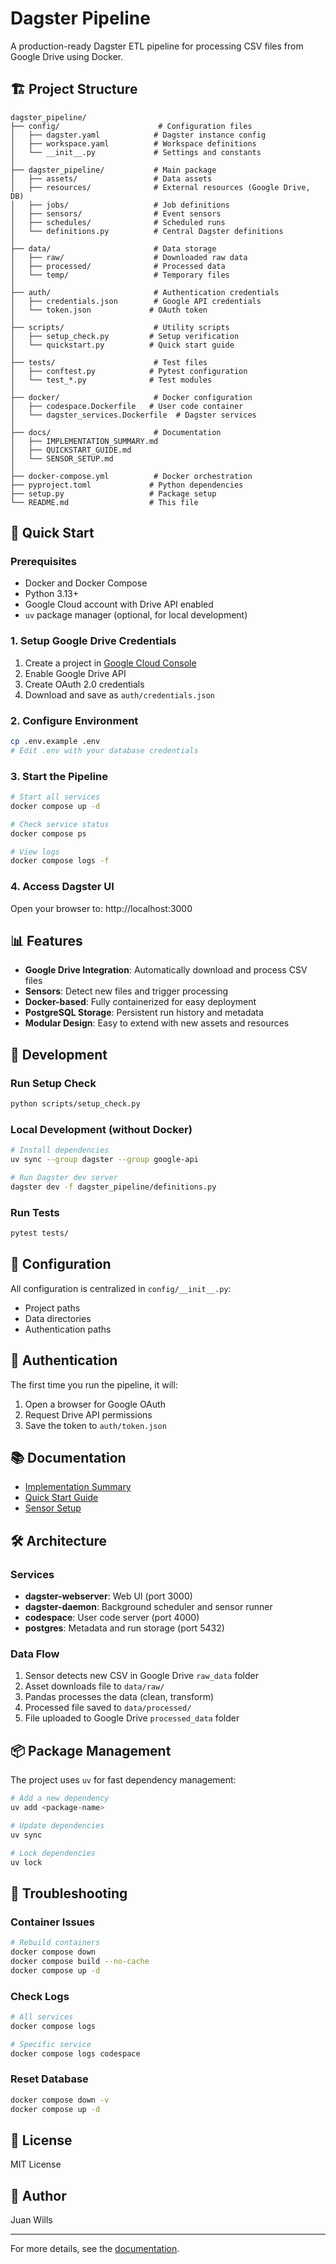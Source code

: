 # Dagster Pipeline

A production-ready Dagster ETL pipeline for processing CSV files from Google Drive using Docker.

## 🏗️ Project Structure

```
dagster_pipeline/
├── config/                      # Configuration files
│   ├── dagster.yaml            # Dagster instance config
│   ├── workspace.yaml          # Workspace definitions
│   └── __init__.py             # Settings and constants
│
├── dagster_pipeline/           # Main package
│   ├── assets/                 # Data assets
│   ├── resources/              # External resources (Google Drive, DB)
│   ├── jobs/                   # Job definitions
│   ├── sensors/                # Event sensors
│   ├── schedules/              # Scheduled runs
│   └── definitions.py          # Central Dagster definitions
│
├── data/                       # Data storage
│   ├── raw/                    # Downloaded raw data
│   ├── processed/              # Processed data
│   └── temp/                   # Temporary files
│
├── auth/                       # Authentication credentials
│   ├── credentials.json        # Google API credentials
│   └── token.json             # OAuth token
│
├── scripts/                    # Utility scripts
│   ├── setup_check.py         # Setup verification
│   └── quickstart.py          # Quick start guide
│
├── tests/                      # Test files
│   ├── conftest.py            # Pytest configuration
│   └── test_*.py              # Test modules
│
├── docker/                     # Docker configuration
│   ├── codespace.Dockerfile   # User code container
│   └── dagster_services.Dockerfile  # Dagster services
│
├── docs/                       # Documentation
│   ├── IMPLEMENTATION_SUMMARY.md
│   ├── QUICKSTART_GUIDE.md
│   └── SENSOR_SETUP.md
│
├── docker-compose.yml          # Docker orchestration
├── pyproject.toml             # Python dependencies
├── setup.py                   # Package setup
└── README.md                  # This file
```

## 🚀 Quick Start

### Prerequisites

- Docker and Docker Compose
- Python 3.13+
- Google Cloud account with Drive API enabled
- `uv` package manager (optional, for local development)

### 1. Setup Google Drive Credentials

1. Create a project in [Google Cloud Console](https://console.cloud.google.com/)
2. Enable Google Drive API
3. Create OAuth 2.0 credentials
4. Download and save as `auth/credentials.json`

### 2. Configure Environment

```bash
cp .env.example .env
# Edit .env with your database credentials
```

### 3. Start the Pipeline

```bash
# Start all services
docker compose up -d

# Check service status
docker compose ps

# View logs
docker compose logs -f
```

### 4. Access Dagster UI

Open your browser to: http://localhost:3000

## 📊 Features

- **Google Drive Integration**: Automatically download and process CSV files
- **Sensors**: Detect new files and trigger processing
- **Docker-based**: Fully containerized for easy deployment
- **PostgreSQL Storage**: Persistent run history and metadata
- **Modular Design**: Easy to extend with new assets and resources

## 🔧 Development

### Run Setup Check

```bash
python scripts/setup_check.py
```

### Local Development (without Docker)

```bash
# Install dependencies
uv sync --group dagster --group google-api

# Run Dagster dev server
dagster dev -f dagster_pipeline/definitions.py
```

### Run Tests

```bash
pytest tests/
```

## 📝 Configuration

All configuration is centralized in `config/__init__.py`:

- Project paths
- Data directories
- Authentication paths

## 🔐 Authentication

The first time you run the pipeline, it will:
1. Open a browser for Google OAuth
2. Request Drive API permissions
3. Save the token to `auth/token.json`

## 📚 Documentation

- [Implementation Summary](docs/IMPLEMENTATION_SUMMARY.md)
- [Quick Start Guide](docs/QUICKSTART_GUIDE.md)
- [Sensor Setup](docs/SENSOR_SETUP.md)

## 🛠️ Architecture

### Services

- **dagster-webserver**: Web UI (port 3000)
- **dagster-daemon**: Background scheduler and sensor runner
- **codespace**: User code server (port 4000)
- **postgres**: Metadata and run storage (port 5432)

### Data Flow

1. Sensor detects new CSV in Google Drive `raw_data` folder
2. Asset downloads file to `data/raw/`
3. Pandas processes the data (clean, transform)
4. Processed file saved to `data/processed/`
5. File uploaded to Google Drive `processed_data` folder

## 📦 Package Management

The project uses `uv` for fast dependency management:

```bash
# Add a new dependency
uv add <package-name>

# Update dependencies
uv sync

# Lock dependencies
uv lock
```

## 🐛 Troubleshooting

### Container Issues

```bash
# Rebuild containers
docker compose down
docker compose build --no-cache
docker compose up -d
```

### Check Logs

```bash
# All services
docker compose logs

# Specific service
docker compose logs codespace
```

### Reset Database

```bash
docker compose down -v
docker compose up -d
```

## 📄 License

MIT License

## 👤 Author

Juan Wills

---

For more details, see the [documentation](docs/).
